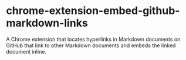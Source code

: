 # chrome-extension-embed-github-markdown-links
A Chrome extension that locates hyperlinks in Markdown documents on GitHub that link to other Markdown documents and embeds the linked document inline.
